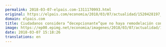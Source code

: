 ```yaml
---
permalink: 2018-03-07-elpais.com-1311170993.html
original: https://elpais.com/economia/2018/03/07/actualidad/1520428197_833795.html#?ref=rss&format=simple&link=link
domain: elpais.com
title: Ciudadanos considera “decepcionante”que no haya remodelación con el nombramiento de Escolano
image: https://ep00.epimg.net/economia/imagenes/2018/03/07/actualidad/1520428197_833795_1520428673_rrss_normal.jpg
date: 2018-03-07 15:18:26
translations: en
---
```


